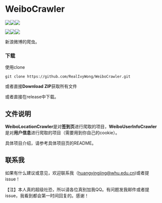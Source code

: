 # WeiboCrawler

![](https://img.shields.io/github/license/realivywong/WeiboCrawler.svg)![](https://img.shields.io/github/release-pre/realivywong/WeiboCrawler.svg)![](https://img.shields.io/github/downloads/realivywong/WeiboCrawler/total.svg)

![](https://img.shields.io/github/watchers/realivywong/WeiboCrawler.svg?style=social)![](https://img.shields.io/github/stars/realivywong/WeiboCrawler.svg?style=social)![](https://img.shields.io/github/forks/realivywong/WeiboCrawler.svg?style=social)



新浪微博的爬虫。



### 下载

使用clone

```
git clone https://github.com/RealIvyWong/WeiboCrawler.git
```

或者直接**Download ZIP**获取所有文件

或者直接在release中下载。

## 文件说明

**WeiboLocationCrawler**是对**签到页**进行爬取的项目，**WeiboUserInfoCrawler**是对**用户信息**进行爬取的项目（需要用到你自己的cookie）。

具体项目介绍，请参考具体项目页的README。

## 联系我

如果有什么建议或意见，欢迎联系我（huangyingjing@whu.edu.cn)或者提issue！



【注】本人真的超级社恐，所以请各位真别加我QQ。有问题发我邮件或者提issue，我看到都会第一时间回复的。感谢！
